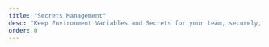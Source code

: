 ```yaml
---
title: "Secrets Management"
desc: "Keep Environment Variables and Secrets for your team, securely, in one place."
order: 0
---
```

<svg
    width="24"
    height="24"
    viewBox="0 0 24 24"
    fill="none"
    stroke-width="2"
    stroke-linecap="round"
    stroke-linejoin="round"
    class="feather feather-users stroke-green-1"
    ><path d="M17 21v-2a4 4 0 0 0-4-4H5a4 4 0 0 0-4 4v2"></path><circle
        cx="9"
        cy="7"
        r="4"></circle><path
        d="M23 21v-2a4 4 0 0 0-3-3.87m-4-12a4 4 0 0 1 0 7.75"></path>
</svg>